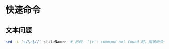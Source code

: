 # 快速命令

## 文本问题

``` bash
sed -i 's/\r$//' <fileName>  # 出现  '\r': command not found 时，用该命令去除win下特殊的换行符号
```